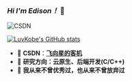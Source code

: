 ### *Hi I'm Edison！* 👋


![CSDN](https://img.shields.io/badge/CSDN-%E9%A3%9E%E5%90%91%E6%98%9F%E7%9A%84%E5%AE%A2%E6%9C%BA-blue?logo=Hoppscotch&logoWidth=20?link=https://blog.csdn.net/m0_63325890&link=https://blog.csdn.net/m0_63325890)


<!--这是注释
<img align="left" src="https://github-readme-stats.vercel.app/api?username=LuvKobe&show_icons=true&icon_color=805AD5&text_color=718096&bg_color=ffffff&hide_title=true" />
-->

[![LuvKobe's GitHub stats](https://github-readme-stats.vercel.app/api?username=LuvKobe&show_icons=true&icon_color=805AD5)](https://github.com/anuraghazra/github-readme-stats)

<!--
这是注释
[![Top Langs](https://github-readme-stats.vercel.app/api/top-langs/?username=LuvKobe&layout=compact)](https://github.com/anuraghazra/github-readme-stats)*/
-->


- 🍉 **CSDN**：**[飞向星的客机](https://blog.csdn.net/m0_63325890)**
- 🍇 **研究方向：云原生、后端开发(C/C++)**
- 🍑 **我从来不曾优秀过，也从来不曾放弃过**

<!--
LuvKobe/LuvKobe** is a ✨ _special_ ✨ repository because its `README.md` (this file) appears on your GitHub profile.

Here are some ideas to get you started:

- 🔭 I’m currently working on ...
- 🌱 I’m currently learning ...
- 👯 I’m looking to collaborate on ...
- 🤔 I’m looking for help with ...
- 💬 Ask me about ...
- 📫 How to reach me: ...
- 😄 Pronouns: ...
- ⚡ Fun fact: ...
-->
